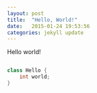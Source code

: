 ```yaml
---
layout: post
title:  "Hello, World!"
date:   2015-01-24 19:53:56
categories: jekyll update
---
```

Hello world!

``` java

class Hello {
    int world;
}
```

